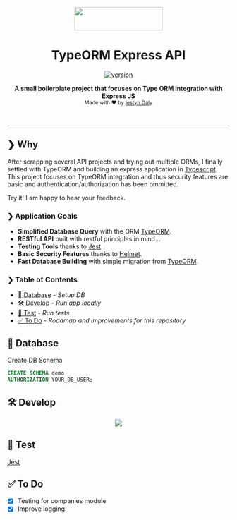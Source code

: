 <p align="center"><img width="200" height="53" src="https://i.imgur.com/6GBAjV1.png"></p>

<h1 align="center">TypeORM Express API</h1>

<p align="center">
  <a href="https://github.com/iestyn02/typeorm-express-webpack-api">
    <img src="https://img.shields.io/badge/version-1.0.6-green.svg" alt="version" />
  </a>
</p>

<p align="center">
  <b>A small boilerplate project that focuses on Type ORM integration with Express JS</b></br>
  <sub>Made with ❤️ by <a href="https://www.linkedin.com/in/iestyn-d-24765273/">Iestyn Daly</a></sub>
</p>

<br />

<hr />

## ❯ Why

After scrapping several API projects and trying out multiple ORMs, I finally settled with TypeORM and building an express application in <a href="https://www.typescriptlang.org/">Typescript</a>.  This project focuses on TypeORM integration and thus security features are basic and authentication/authorization has been ommitted.

Try it! I am happy to hear your feedback.

### ❯ Application Goals

- **Simplified Database Query** with the ORM [TypeORM](https://github.com/typeorm/typeorm).
- **RESTful API** built with restful principles in mind...
- **Testing Tools** thanks to [Jest](https://facebook.github.io/jest).
- **Basic Security Features** thanks to [Helmet](https://helmetjs.github.io/).
- **Fast Database Building** with simple migration from [TypeORM](https://github.com/typeorm/typeorm).

### ❯ Table of Contents

-   [📙 Database](https://github.com/iestyn02/typeorm-express-webpack-api#-database) - _Setup DB_
-   [🛠 Develop](https://github.com/iestyn02/typeorm-express-webpack-api#-develop) - _Run app locally_
-   [🔬 Test](https://github.com/iestyn02/typeorm-express-webpack-api#-test) - _Run tests_
-   ️️[✅ To Do](https://github.com/iestyn02/typeorm-express-webpack-api#-to-do) - _Roadmap and improvements for this repository_

## 📙 Database

Create DB Schema

```sql
CREATE SCHEMA demo
AUTHORIZATION YOUR_DB_USER;
```

## 🛠 Develop
<p align="center"><img src="https://i.imgur.com/tgWQwSp.jpg"></p>

## 🔬 Test

[Jest](https://jestjs.io/)

## ✅ To Do

-   [x] Testing for companies module
-   [x] Improve logging:
